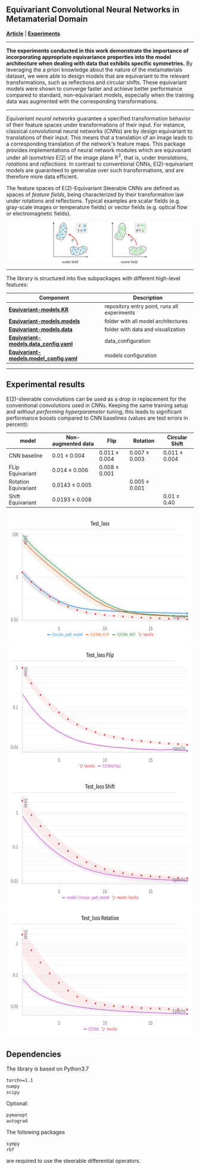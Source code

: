 
Equivariant Convolutional Neural Networks in Metamaterial Domain
--------------------------------------------------------------------------------
**[Article](https://arxiv.org/)** | **[Experiments](https://api.wandb.ai/links/tihstepml/54mw7gv0)**

--------------------------------------------------------------------------------
**The experiments conducted in this work demonstrate the importance of incorporating appropriate equivariance properties into the model architecture when dealing with data that exhibits specific symmetries.**
By leveraging the a priori knowledge about the nature of the metamaterials dataset, we were able to design models that are equivariant to the relevant transformations, such as reflections and circular shifts. These equivariant models were shown to converge faster and achieve better performance compared to standard, non-equivariant models, especially when the training data was augmented with the corresponding transformations.


--------------------------------------------------------------------------------
*Equivariant neural networks* guarantee a specified transformation behavior of their feature spaces under transformations of their input.
For instance, classical convolutional neural networks (*CNN*s) are by design equivariant to translations of their input.
This means that a translation of an image leads to a corresponding translation of the network's feature maps.
This package provides implementations of neural network modules which are equivariant under all *isometries* E(2) of the image plane $\mathbb{R}^2$, that is, under *translations*, *rotations* and *reflections*.
In contrast to conventional CNNs, E(2)-equivariant models are guaranteed to generalize over such transformations, and are therefore more data efficient.

The feature spaces of E(2)-Equivariant Steerable CNNs are defined as spaces of *feature fields*, being characterized by their transformation law under rotations and reflections.
Typical examples are scalar fields (e.g. gray-scale images or temperature fields) or vector fields (e.g. optical flow or electromagnetic fields).

![feature field examples](https://github.com/Tihstep/Equivariant-models/blob/main/data/feature_fields.png)

--------------------------------------------------------------------------------

The library is structured into five subpackages with different high-level features:

| Component                                                                              | Description                                                      |
| ---------------------------------------------------------------------------------------| ---------------------------------------------------------------- |
| [**Equivariant-models.KR**](https://github.com/Tihstep/Equivariant-models/blob/main/KR.ipynb)          | repository entry point, runs all experiments |
| [**Equivariant-models.models**](https://github.com/Tihstep/Equivariant-models/tree/main/models)      | folder with all model architectures  |
| [**Equivariant-models.data**](https://github.com/Tihstep/Equivariant-models/tree/main/data)      | folder with data and visualization |
| [**Equivariant-models.data_config.yaml**](https://github.com/Tihstep/Equivariant-models/blob/main/data_config.yaml)      |  data_configuration  |
| [**Equivariant-models.model_config.yaml**](https://github.com/Tihstep/Equivariant-models/blob/main/model_config.yaml)                | models configuration |
---------------------------------------------------------------------------------------------------------------------------------------------------

## Experimental results

E(2)-steerable convolutions can be used as a drop in replacement for the conventional convolutions used in CNNs.
Keeping the same training setup and *without performing hyperparameter tuning*, this leads to significant performance boosts compared to CNN baselines (values are test errors in percent):

 model                 | Non-augmented data   | Flip              | Rotation         | Circular Shift   |
 ----------------------| ---------------------| ------------------|------------------|------------------|
 CNN baseline          | 0.01   ± 0.004       | 0.011 ± 0.004     | 0.007 ± 0.003    | 0.011 ± 0.004    |
 FLip Equivariant      | 0.014  ± 0.006       | 0.008 ± 0.001     |                  |                  |
 Rotation Equivariant  | 0.0143 ± 0.005       |                   | 0.005 ± 0.001    |                  |
 Shift Equivariant     | 0.0193 ± 0.008       |                   |                  | 0.01 ± 0.40      |


 <img src="https://github.com/Tihstep/Equivariant-models/blob/main/data/Non_aug.png" width="700" height="350">
 <img src="https://github.com/Tihstep/Equivariant-models/blob/main/data/Flip.png" width="700" height="350">
 <img src="https://github.com/Tihstep/Equivariant-models/blob/main/data/Shift.png" width="700" height="350">
 <img src="https://github.com/Tihstep/Equivariant-models/blob/main/data/Rotation.png" width="700" height="350">


## Dependencies

The library is based on Python3.7

```
torch>=1.1
numpy
scipy
```
Optional:
```
pymanopt
autograd
```

The following packages
```
sympy
rbf
```
are required to use the steerable differential operators.
